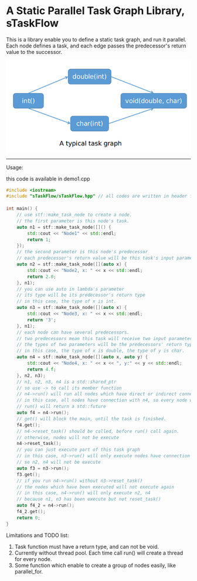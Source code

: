 # A Static Parallel Task Graph Library, sTaskFlow

This is a library enable you to define a static task graph, and run it parallel. Each node defines a task, and each edge passes the predecessor's return value to the successor.

![TaskGraph](./images/TaskGraph.png)

---

Usage:

this code is available in demo1.cpp

```c++
#include <iostream>
#include "sTaskFlow/sTaskFlow.hpp" // all codes are written in header files.

int main() {
    // use stf::make_task_node to create a node.
    // the first parameter is this node's task.
    auto n1 = stf::make_task_node([]() {
        std::cout << "Node1" << std::endl;
        return 1;
    });
    // the second parameter is this node's predecessor
    // each predecessor's return value will be this task's input parameter
    auto n2 = stf::make_task_node([](auto x) {
        std::cout << "Node2, x: " << x << std::endl;
        return 2.0;
    }, n1);
    // you can use auto in lambda's parameter
    // its type will be its predecessor's return type
    // in this case, the type of x is int.
    auto n3 = stf::make_task_node([](auto x) {
        std::cout << "Node3, x: " << x << std::endl;
        return '3';
    }, n1);
    // each node can have several predecessors.
    // two predecessors mean this task will receive two input parameters
    // the types of two parameters will be the predecessors' return type respectively.
    // in this case, the type of x is double, the type of y is char.
    auto n4 = stf::make_task_node([](auto x, auto y) {
        std::cout << "Node4, x: " << x << ", y:" << y << std::endl;
        return 4.f;
    }, n2, n3);
    // n1, n2, n3, n4 is a std::shared_ptr
    // so use -> to call its member function
    // n4->run() will run all nodes which have direct or indirect connection with n4
    // in this case, all nodes have connection with n4, so every node will be execute
    // run() will return a std::future
    auto f4 = n4->run();
    // get() will block the main, until the task is finished.
    f4.get();
    // n4->reset_task() should be called, before run() call again.
    // otherwise, nodes will not be execute
    n4->reset_task();
    // you can just execute part of this task graph
    // in this case, n3->run() will only execute nodes have connection with n3
    // so n2, n4 will not be execute
    auto f3 = n3->run();
    f3.get();
    // if you run n4->run() without n3->reset_task()
    // the nodes which have been executed will not execute again
    // in this case, n4->run() will only execute n2, n4
    // because n1, n3 has been execute but not reset_task()
    auto f4_2 = n4->run();
    f4_2.get();
    return 0;
}
```

Limitations and TODO list:

1. Task function must have a return type, and can not be void.
2. Currently without thread pool. Each time call run() will create a thread for every node.
3. Some function which enable to create a group of nodes easily, like parallel_for.